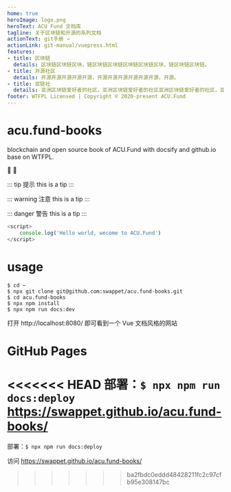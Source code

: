 ```yaml
---
home: true
heroImage: logo.png
heroText: ACU Fund 文档库
tagline: 关于区块链和开源的系列文档
actionText: git手册 →
actionLink: git-manual/vuepress.html
features:
- title: 区块链
  details: 区块链区块链区块，链区块链区块链区块链区块链区块，链区块链区块链。
- title: 开源社区
  details: 开源开源开源开源开源，开源开源开源开源开源开源，开源。
- title: 亚链社
  details: 亚洲区块链爱好者的社区，亚洲区块链爱好者的社区亚洲区块链爱好者的社区，亚洲区块链爱好者的社区。
footer: WTFPL Licensed | Copyright © 2020-present ACU.Fund
--- 
```


# acu.fund-books
blockchain and open source book of ACU.Fund with docsify and github.io base on WTFPL.

:tada: :100:

::: tip 提示
this is a tip
:::

::: warning 注意
this is a tip
:::

::: danger 警告
this is a tip
:::

``` js
<script>
    console.log('Hello world, wecome to ACU.Fund')
</script>
```
# usage
```
$ cd ~
$ npx git clone git@github.com:swappet/acu.fund-books.git
$ cd acu.fund-books
$ npx npm install
$ npx npm run docs:dev
```

打开 http://localhost:8080/ 即可看到一个 Vue 文档风格的网站

# GitHub Pages
<<<<<<< HEAD
部署：`$ npx npm run docs:deploy`
https://swappet.github.io/acu.fund-books/
=======
部署：`$ npx npm run docs:deploy`  

访问 https://swappet.github.io/acu.fund-books/
>>>>>>> ba2fbdc0eddd48428211fc2c97cfb95e308147bc
